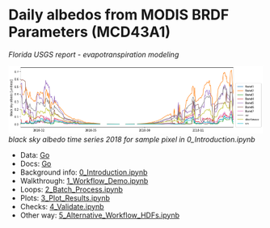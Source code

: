 # Daily albedos from MODIS BRDF Parameters (MCD43A1)
*Florida USGS report - evapotranspiration modeling*

![bsa](proc/img/bsa.png)
*black sky albedo time series 2018 for sample pixel in 0_Introduction.ipynb*

* Data: [Go](data/)         
* Docs: [Go](proc/)           
* Background info: [0_Introduction.ipynb](0_Introduction.ipynb)               
* Walkthrough: [1_Workflow_Demo.ipynb](1_Workflow_Demo.ipynb)                
* Loops: [2_Batch_Process.ipynb](2_Batch_process.ipynb)                
* Plots: [3_Plot_Results.ipynb](3_Plot_Results.ipynb)                 
* Checks: [4_Validate.ipynb](4_Validate.ipynb)                   
* Other way: [5_Alternative_Workflow_HDFs.ipynb](5_Alternative_Workflow_HDFs.ipynb)                